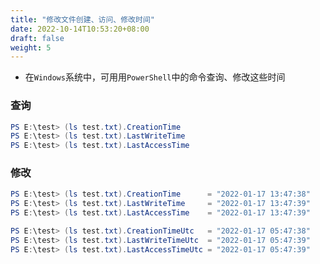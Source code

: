 ```yaml
---
title: "修改文件创建、访问、修改时间"
date: 2022-10-14T10:53:20+08:00
draft: false
weight: 5
---
```


- 在`Windows`系统中，可用用`PowerShell`中的命令查询、修改这些时间

### 查询

```powershell
PS E:\test> (ls test.txt).CreationTime
PS E:\test> (ls test.txt).LastWriteTime
PS E:\test> (ls test.txt).LastAccessTime
```

### 修改

```powershell
PS E:\test> (ls test.txt).CreationTime		= "2022-01-17 13:47:38"
PS E:\test> (ls test.txt).LastWriteTime		= "2022-01-17 13:47:39"
PS E:\test> (ls test.txt).LastAccessTime	= "2022-01-17 13:47:39"

PS E:\test> (ls test.txt).CreationTimeUtc	= "2022-01-17 05:47:38"
PS E:\test> (ls test.txt).LastWriteTimeUtc	= "2022-01-17 05:47:39"
PS E:\test> (ls test.txt).LastAccessTimeUtc	= "2022-01-17 05:47:39"
```


